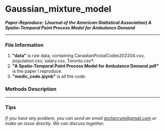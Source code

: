 # Gaussian_mixture_model
***Paper-Reproduce: (Journal of the American Statistical Association) A Spatio-Temporal Point Process Model for Ambulance Demand***

---

### File Information
1. **"data"** is raw data, containing CanadianPostalCodes202204.csv, population.csv, salary.csv, Toronto.csv*.
2. **"A Spatio-Temporal Point Process Model for Ambulance Demand.pdf"** is the paper I reproduce.
3. **"medic_code.ipynb"** is all the code.

### Methods Description

---

### Tips
*If you have any problem, you can send an email archercym@gmail.com or make an issue directly. We can discuss together.*
